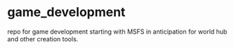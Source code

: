 # game_development
repo for game development starting with MSFS in anticipation for world hub and other creation tools.
